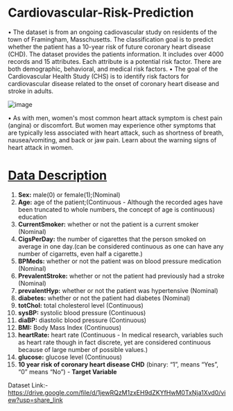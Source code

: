 # Cardiovascular-Risk-Prediction

• The dataset is from an ongoing cadiovascular study on residents of the town of Framingham, Masschusetts. The classification goal
is to predict whether the patient has a 10-year risk of future coronary heart disease (CHD). The dataset provides the patients
information. It includes over 4000 records and 15 attributes. Each attribute is a potential risk factor. There are both demographic,
behavioral, and medical risk factors.
• The goal of the Cardiovascular Health Study (CHS) is to identify risk factors for cardiovascular disease related to the onset of
coronary heart disease and stroke in adults.

![image](https://user-images.githubusercontent.com/74107667/208226554-c95630a9-d575-4b53-bc0c-60ca8130fdb3.png)


• As with men, women's most common heart attack symptom is chest pain (angina) or discomfort. But women may experience other
symptoms that are typically less associated with heart attack, such as shortness of breath, nausea/vomiting, and back or jaw pain.
Learn about the warning signs of heart attack in women.

# <u>Data Description</u>

1. **Sex:** male(0) or female(1);(Nominal)
2. **Age:** age of the patient;(Continuous - Although the recorded ages have been truncated to whole numbers, the concept of age is continuous)
education
3. **CurrentSmoker:** whether or not the patient is a current smoker (Nominal)
4. **CigsPerDay:** the number of cigarettes that the person smoked on average in one day.(can be considered continuous as one can have any number of cigarretts, even half a cigarette.)
5. **BPMeds:** whether or not the patient was on blood pressure medication (Nominal)
6. **PrevalentStroke:** whether or not the patient had previously had a stroke (Nominal)
7. **prevalentHyp:** whether or not the patient was hypertensive (Nominal)
8. **diabetes:** whether or not the patient had diabetes (Nominal)
9. **totChol:** total cholesterol level (Continuous)
10. **sysBP:** systolic blood pressure (Continuous)
11. **diaBP:** diastolic blood pressure (Continuous)
12. **BMI:** Body Mass Index (Continuous)
13. **heartRate:** heart rate (Continuous - In medical research, variables such as heart rate though in fact discrete, yet are considered continuous because of large number of possible values.)
14. **glucose:** glucose level (Continuous)
15. **10 year risk of coronary heart disease CHD** (binary: “1”, means “Yes”, “0” means “No”) - **Target Variable**

Dataset Link:- https://drive.google.com/file/d/1jewRQzM1zxEH9dZKYfHwM0TxNja1Xvd0/view?usp=share_link
